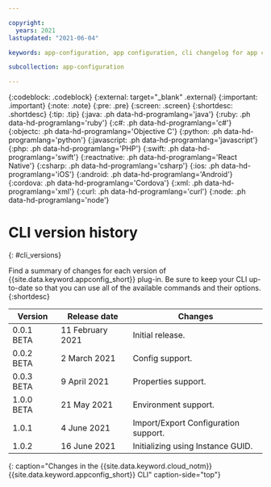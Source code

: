 ```yaml
---

copyright:
  years: 2021
lastupdated: "2021-06-04"

keywords: app-configuration, app configuration, cli changelog for app configuration, cli version for app configuration, changelog for cli in app configuration, cli history for app configuration

subcollection: app-configuration

---
```


{:codeblock: .codeblock}
{:external: target="_blank" .external}
{:important: .important}
{:note: .note}
{:pre: .pre}
{:screen: .screen}
{:shortdesc: .shortdesc}
{:tip: .tip}
{:java: .ph data-hd-programlang='java'}
{:ruby: .ph data-hd-programlang='ruby'}
{:c#: .ph data-hd-programlang='c#'}
{:objectc: .ph data-hd-programlang='Objective C'}
{:python: .ph data-hd-programlang='python'}
{:javascript: .ph data-hd-programlang='javascript'}
{:php: .ph data-hd-programlang='PHP'}
{:swift: .ph data-hd-programlang='swift'}
{:reactnative: .ph data-hd-programlang='React Native'}
{:csharp: .ph data-hd-programlang='csharp'}
{:ios: .ph data-hd-programlang='iOS'}
{:android: .ph data-hd-programlang='Android'}
{:cordova: .ph data-hd-programlang='Cordova'}
{:xml: .ph data-hd-programlang='xml'}
{:curl: .ph data-hd-programlang='curl'}
{:node: .ph data-hd-programlang='node'}

# CLI version history 
{: #cli_versions}

Find a summary of changes for each version of {{site.data.keyword.appconfig_short}} plug-in. Be sure to keep your CLI up-to-date so that you can use all of the available commands and their options.
{:shortdesc}

| Version    | Release date     | Changes                                   |
| ---------- | ---------------- | ------------------------------------------|
| 0.0.1 BETA | 11 February 2021 | Initial release.                          |
| 0.0.2 BETA | 2 March 2021     | Config support.                           |
| 0.0.3 BETA | 9 April 2021     | Properties support.                       |
| 1.0.0 BETA | 21 May 2021      | Environment support.                      |
| 1.0.1      | 4 June 2021      | Import/Export Configuration support.      |
| 1.0.2      | 16 June 2021     | Initializing using Instance GUID.         |
{: caption="Changes in the {{site.data.keyword.cloud_notm}} {{site.data.keyword.appconfig_short}} CLI" caption-side="top"} 
